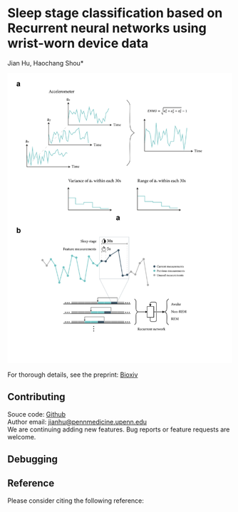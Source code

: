 # Sleep stage classification based on Recurrent neural networks using wrist-worn device data
Jian Hu, Haochang Shou*

![Workflow](docs/asserts/images/workflow.jpg)

For thorough details, see the preprint: [Bioxiv]()
<br>

## Contributing
Souce code: [Github](https://github.com/jianhuupenn/Sleep-stage-classification-)  
Author email: jianhu@pennmedicine.upenn.edu
<br>
We are continuing adding new features. Bug reports or feature requests are welcome.
<br>

## Debugging

## Reference

Please consider citing the following reference:
